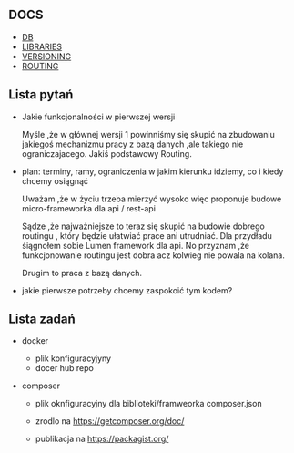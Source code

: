 ## DOCS
+ [DB](docs/DB.md)
+ [LIBRARIES](docs/LIB.md)
+ [VERSIONING](docs/VERSIONING.md)
+ [ROUTING](docs/ROUTING.md)


## Lista pytań


+ Jakie funkcjonalności w pierwszej wersji

     Myśle ,że w głównej wersji 1 powinniśmy się skupić na zbudowaniu jakiegoś mechanizmu pracy z bazą danych ,ale takiego nie 
     ograniczajacego. Jakiś podstawowy Routing.


+ plan: terminy, ramy, ograniczenia
     w jakim kierunku idziemy, co i kiedy chcemy osiągnąć
     
     Uważam ,że w życiu trzeba mierzyć wysoko więc proponuje budowe micro-frameworka dla api / rest-api
     
     Sądze ,że najważniejsze to teraz się skupić na budowie dobrego routingu , który będzie ułatwiać prace ani utrudniać. Dla przydładu
     śiągnołem sobie Lumen framework dla api. No przyznam ,że funkcjonowanie routingu jest dobra acz kolwieg nie powala na kolana.
     
     Drugim to praca z bazą danych. 


+ jakie pierwsze potrzeby chcemy zaspokoić tym kodem?


## Lista zadań
+ docker
    + plik konfiguracyjyny
    + docer hub repo

+ composer
    + plik oknfiguracyjny dla biblioteki/framweorka
        composer.json
    + zrodlo na 
        https://getcomposer.org/doc/
        
    + publikacja na 
        https://packagist.org/

